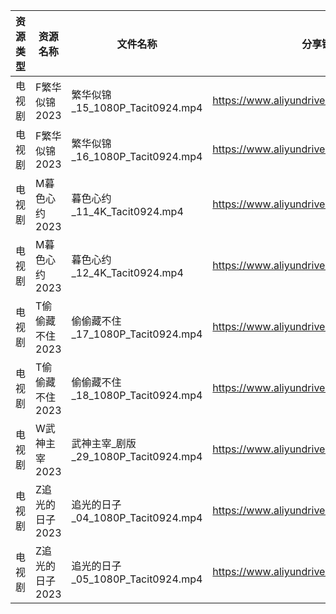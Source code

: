 | 资源类型 | 资源名称       | 文件名称                           | 分享链接                                      | 更新时间       |
| ---- | ---------- | ------------------------------ | ----------------------------------------- | ---------- |
| 电视剧  | F繁华似锦2023  | 繁华似锦_15_1080P_Tacit0924.mp4    | https://www.aliyundrive.com/s/nfqRpmX9zDs | 2023-07-04 |
| 电视剧  | F繁华似锦2023  | 繁华似锦_16_1080P_Tacit0924.mp4    | https://www.aliyundrive.com/s/nfqRpmX9zDs | 2023-07-04 |
| 电视剧  | M暮色心约2023  | 暮色心约_11_4K_Tacit0924.mp4       | https://www.aliyundrive.com/s/gNn3Shydkm6 | 2023-07-04 |
| 电视剧  | M暮色心约2023  | 暮色心约_12_4K_Tacit0924.mp4       | https://www.aliyundrive.com/s/gNn3Shydkm6 | 2023-07-04 |
| 电视剧  | T偷偷藏不住2023 | 偷偷藏不住_17_1080P_Tacit0924.mp4   | https://www.aliyundrive.com/s/sB1bYRHhUHf | 2023-07-04 |
| 电视剧  | T偷偷藏不住2023 | 偷偷藏不住_18_1080P_Tacit0924.mp4   | https://www.aliyundrive.com/s/sB1bYRHhUHf | 2023-07-04 |
| 电视剧  | W武神主宰2023  | 武神主宰_剧版_29_1080P_Tacit0924.mp4 | https://www.aliyundrive.com/s/ob4cvT33feM | 2023-07-04 |
| 电视剧  | Z追光的日子2023 | 追光的日子_04_1080P_Tacit0924.mp4   | https://www.aliyundrive.com/s/zzZYqa4urr9 | 2023-07-04 |
| 电视剧  | Z追光的日子2023 | 追光的日子_05_1080P_Tacit0924.mp4   | https://www.aliyundrive.com/s/zzZYqa4urr9 | 2023-07-04 |
